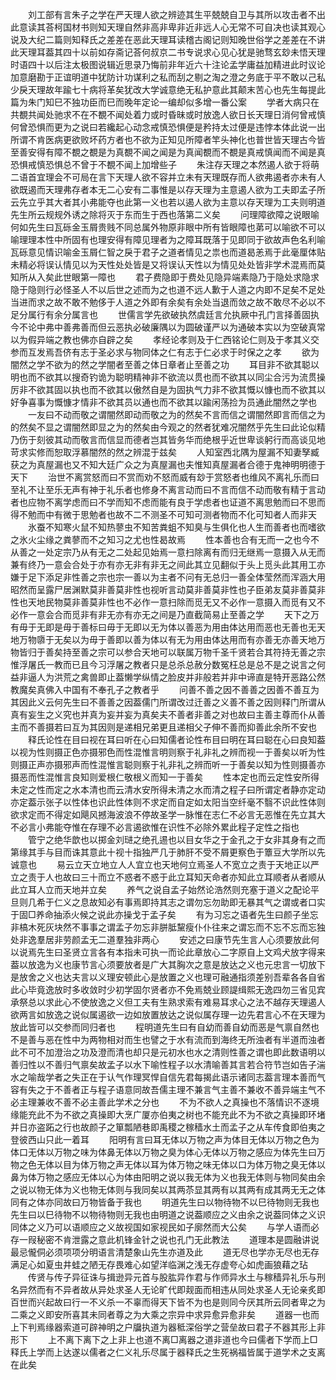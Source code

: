<!-- { "loadSidebar": true } -->
　　刘工部有言朱子之学在严天理人欲之辨迹其生平兢兢自卫与其所以攻击者不出此意读其荅柯国材书则知天理自然非高非卑非近非远人心无常不可自决也读其观心说及大纪二篇则知释氏之差差在恶此天理耳读稽古阁记则知晚世俗学之差差在不讲此天理耳葢其四十以前如存斋记荅何叔京二书专说求心见心犹是驰骛玄玅未悟天理时语四十以后注太极图说辑近思录乃悔前非年近六十注论孟学庸益加精进此时议论加意磨勘于正谊明道中犹防计功谋利之私而刮之剔之淘之澄之务底于平不敢以己私少戾天理故年踰七十病将革矣犹改大学诚意绝无私护意此其颠末苦心也先生每提此篇为朱门知巳不独功臣而巳而晚年定论一编却似多增一番公案 
　　学者大病只在共覩共闻处驰求不在不覩不闻处着力或时昏昧或时放逸人欲日长天理日消何曾戒慎何曾恐惧而更为之说曰若纔起心动念戒慎恐惧便是矜持太过便是违悖本体此说一出所谓不肯医病更欲败坏药方者也不欲为正知见所障者竿头神化也普世皆天理古今皆至善安得有障不覩之覩是为真覩不闻之闻是为真闻覩而不覩是真戒慎闻而不闻是真恐惧戒慎恐惧总不曾于不覩不闻上加增些子 
　　朱注存天理之本然遏人欲于将萌二语首宜理会不可局在言下天理人欲不容并立未有天理既存而人欲弗遏者亦未有人欲既遏而天理弗存者本无二心安有二事惟是以存天理为主意遏人欲为工夫即孟子所云先立乎其大者其小弗能夺也此第一义也若以遏人欲为主意以存天理为工夫则明道先生所云规规外诱之除将灭于东而生于西也落第二义矣 
　　问理障欲障之说眼喻何如先生曰瓦砾金玉屑贵贱不同总属外物原非眼中所有皆眼障也苐可以喻欲不可以喻理理本性中所固有也理安得有障见理者为之障耳既落于见即同于欲故声色名利喻瓦砾意见情识喻金玉屑仁智之戾于君子之道者情见之祟也而道曷恙焉于此毫厘体贴未精必将误认情见以为天性处处皆是又将误认天性以为情见处处皆非学术混焉而莫知所从入矣此世眼第一障也 
　　君子费隐即于费处见隐异端素隐乃于隐处求隐求隐于隐则行必怪圣人不以后世之述而为之也道不远人歉于人道之内即不足矣不足处当进而求之故不敢不勉侈于人道之外即有余矣有余处当退而敛之故不敢尽不必以不足分属行有余分属言也 
　　世儒言学先欲破执然虞廷言允执厥中孔门言择善固执今不论中弗中善弗善而但云恶执必破廉隅以为圆破谨严以为通破本实以为空破真常以为假异端之教也佛亦自辟之矣 
　　孝经论孝则及于仁西铭论仁则及于孝其义交参而互发焉吾侪有志于圣必求与物同体之仁有志于仁必求于时保之之孝 
　　欲为闇然之学不欲为的然之学闇者至善之体日章者止至善之功 
　　耳目非不欲其聪以明也而不欲其以搜奇钓诡为聪明精神非不欲流以贯也而不欲其以同尘合污为流贯操厉非不欲其固以执也而不欲其以傲然自是为固执气力非不欲其慨以慷也而不欲其以好争喜事为慨慷才情非不欲其员以通也而不欲其以踰闲荡捡为员通此闇然之学也 
　　一友曰不动而敬之谓闇然即动而敬之为的然矣不言而信之谓闇然即言而信之为的然矣不显之谓闇然即显之为的然矣由今观之的然者犹难况闇然乎先生曰此论似精乃伤于刻彼其动而敬言而信显而德者岂其皆务华而绝根乎近世卑谈躬行而高谈见地苛求实修而恕取浮慕闇然的然之辨混于兹矣 
　　人知室西北隅为屋漏不知妻孥臧获之为真屋漏也又不知大廷广众之为真屋漏也夫惟知真屋漏者合德于鬼神明明德于天下 
　　治世不离赏怒而曰不赏而劝不怒而威有玅于赏怒者也维风不离礼乐而曰至礼不让至乐无声有神于礼乐者也修身不离言动而曰不言而信不动而敬有精于言动者也应物不离学虑而曰不学而知不虑而能有良于学虑者也证道不离思勉而曰不思而得不勉而中有微于思勉者也故不二不测圣不可知可测者物而不化可知者人而非天 
　　氷蚕不知寒火鼠不知热蓼虫不知苦粪蛆不知臭与生俱化也人生而善者也而嗜欲之氷火尘缘之粪蓼而不之知习之尤也性曷故焉 
　　性本善也合有无而一之也今不从善之一处定宗乃从有无之二处起见始焉一意扫除离有而归无继焉一意摄入从无而兼有终乃一意会合处于亦有亦无非有非无之间此其立见翻似于头上觅头此其用工亦嫌于足下添足非性善之宗也宗一善以为主者不问有无总归一善全体莹然而浑涵大用昭然而呈露尸居渊默莫非善莫非性也视听言动莫非善莫非性也子臣弟友莫非善莫非性也天地民物莫非善莫非性也不必作一意扫除而觅无又不必作一意摄入而觅有又不必作一意会合而觅非有非无亦有亦无之间是乃直截简易止至善之学 
　　天下之万有毋于无即是毋于善标曰毋于无即以无为体以善恶为用由体达用而恶也无善也无天地万物隳于无矣以为毋于善即以善为体以有无为用由体达用而有亦善无亦善天地万物皆归于善矣持至善之宗可以参合天地可以联属万物千圣千贤若合其符持无善之宗惟浮屠氏一教而已且今习浮屠之教者只是总杀总赦分数冤枉总是总不是之说言之何益非逼人为洪荒之禽兽即止葢懒学纵情之脸皮并非般若并非中谛直是特开恶路公然教魔矣真佛入中国有不奉孔子之教者乎 
　　问善不善之因不善善之因善不善互为其因此义云何先生曰不善善之因葢儒门所谓改过迁善之义善不善之因则释门所谓从真有妄生之义究也并真为妄并妄为真矣夫不善者非善之对也故曰主善主尊而仆从善主而不善摄若曰互为其因则是递相兄弟更且递相父子伸不善而抑善此余所不安也 
　　释氏论性在目曰视在耳曰听在心曰知儒者论性布目曰明在耳曰聪在心曰良知葢以视为性则摄正色亦摄邪色而性混惟言明则察于礼非礼之辨而视一于善矣以听为性则摄正声亦摄邪声而性混惟言聪则察于礼非礼之辨而听一于善矣以知为性则摄善亦摄恶而性混惟言良知则爱根仁敬根义而知一于善矣 
　　性本定也而云定性安所得未定之性而定之水本清也而云清水安所得未清之水而清之程子曰所谓定者静亦定动亦定葢示张子以性体也识此性体则不求定而自定如太阳当空纤毫不翳不识此性体则欲求定而不得定如飓风撼海波浪不停故圣学一脉惟在志仁不必言无恶惟在先立其大不必言小弗能夺惟在存理不必言遏欲惟在识性不必除外累此程子定性之指也 
　　管宁之绝华歆也以掷金刘琎之绝孔逷也以目女华之于金孔之于女非其身有之而第缘其手与目而诛其意此十视十指独严几于肺肝不受不屑更察色于簟豆大学所以先诚意也 
　　易云立天立地立人人宜立也天地何立焉圣人不宽立之责于天地正以严立之责于人也故曰三十而立不惑者不惑于此立耳知天命者亦知此立耳顺者从者顺从此立耳人立而天地并立矣 
　　养气之说自孟子始然论浩然则充塞于道义之配论平旦则几希于仁义之息故知必有事焉即持其志之谓勿忘勿助即无暴其气之谓或者口实于固□养命抽添火候之说此亦操戈于孟子矣 
　　有为习忘之语者先生曰颜子坐忘非槁木死灰块然不事事之谓孟子勿忘非胼胝黧瘦仆仆往来之谓忘而不忘不忘而忘独处非逸羣居非劳颜孟无二道羣独非两心 
　　安述之曰康节先生言人心须要放此何以说焉先生曰圣贤立言各有本指未可执一而论此章放心二字原自上文鸡犬放字得来葢以放逸为义也康节言心须要放者是广大其胸次之意是放达之义也元忠言一切放下是放舍之义也达夫言以义理安顿此心是放置之义也理可融通指须差别吾辈各各自省此心毕竟逸放时多收敛时少初学固尔贤者亦不免焉兢业顾諟缉熙无逸四勿三省见宾承祭总以求此心不使放逸之义但工夫有生熟求索有难易耳求心之法不越存天理遏人欲两言如放逸之说似属遏欲一边如放置放达之说似属存理一边先君言心不在天理为放此皆可以交参而同归者也 
　　程明道先生曰有自幼而善自幼而恶是气禀自然也不是善与恶在性中为两物相对而生也譬之于水有流而到海终无所浊者有半道而浊者此不可不加澄治之功及澄而清也却只是元初水也水之清则性善之谓也即此数语明以善归性以不善归气禀矣故孟子以水下喻性程子以水清喻善其言若合符节岂如告子湍水之喻哉学者之失正在于认气作理冥悍自信先君每揭此语示诸同志葢言理本善而气容有失之于不善者正与程子语意同故吾儒主理不兼言气主善不兼收不善异端主气不必主理兼收不善不必主善此学术之分也 
　　不为不欲人之真操也不落情识不逐境缘能充此不为不欲之真操即大烹广厦亦伯夷之树也不能充此不为不欲之真操即环堵并日亦盗跖之行也故颜子之箪瓢陋巷即禹稷之稼穑水土而孟子之从车传食即伯夷之登彼西山只此一着耳 
　　阳明有言曰耳无体以万物之声为体目无体以万物之色为体口无体以万物之味为体鼻无体以万物之臭为体心无体以万物之感应为体先生曰万物之色无体以目为体万物之声无体以耳为体万物之味无体以口为体万物之臭无体以鼻为体万物之感应无体以心为体由阳明之说以我无体为义也我无体则与物同矣由余之说以物无体为义也物无体则与我同矣以其两苶显其两有以其两有成其两无无之体同有之体亦同故曰万物皆备于我也 
　　明道先生曰以物待物不以巳待物则无我也先生曰以巳待物不以物待物则无我也由明道之说葢顺应之义由余之说葢同体之义识同体之义乃可以语顺应之义故视国如家视民如子廓然而大公矣 
　　与学人语而必存一叚秘密不肯泄露之意此机锋金针之说也孔门无此教法 
　　道理本是圆融讲说最忌儱侗必须项项分明语言清楚象山先生亦道及此 
　　道无尽也学亦无尽也无存满足心如夏虫井蛙之陋无存畏难心如望洋临渊之浅无存虚夸心如虎画狼藉之玷 
　　传贤与传子异征诛与揖逊异元首与股肱异作君与作师异水土与稼穑异礼乐与刑名异然而有不异者故从异处求圣人无论旷代即觌面而相违从同处求圣人无论亲炙即百世而兴起故曰行一不义杀一不辜而得天下皆不为也是则同今厌其所云同者卑之为二乘之义即安所喜其未同者尊之为大乘之宗异中求异愈异愈非矣 
　　道器一也而上下判焉缘器索道可辟神明之户牖执道为器秪深俗学之营垒故曰君子不器其形上非形下 
　　上不离下离下之上非上也道不离□离器之道非道也今曰儒者下学而上□释氏上学而上达遂以儒者之仁义礼乐尽属于器释氏之生死祸福皆属于道学术之支离在此矣 

